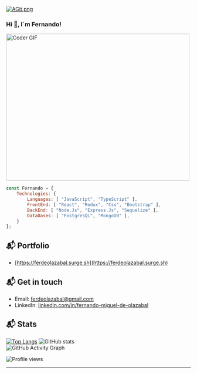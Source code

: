 [![AGit.png](https://i.postimg.cc/fbcRDBDy/fertest.png)](https://postimg.cc/d70Y9R7c)

### Hi 👋,  I´m Fernando!


<img src="https://media.giphy.com/media/SWoSkN6DxTszqIKEqv/giphy.gif" alt="Coder GIF" width="500" height="400">


```javascript
const Fernando = {
    Technologies: {
        Languages: [ "JavaScript", "TypeScript" ],
        FrontEnd: [ "React", "Redux", "Css", "Bootstrap" ],
        BackEnd: [ "Node.Js", "Express.Js", "Sequelize" ],
        DataDases: [ "PostgreSQL", "MongoDB" ],
    }
};
```
## 📬 Portfolio

- [https://ferdeolazabal.surge.sh](https://ferdeolazabal.surge.sh)

## 📬 Get in touch
- Email: ferdeolazabal@gmail.com
- LinkedIn: [linkedin.com/in/fernando-miguel-de-olazabal](https://www.linkedin.com/in/fernando-miguel-de-olazabal/)


## 📬 Stats

[![Top Langs](https://github-readme-stats.vercel.app/api/top-langs/?username=ferdeolazabal)](https://github.com/anuraghazra/github-readme-stats)
![GitHub stats](https://github-readme-stats.vercel.app/api?username=ferdeolazabal&show_icons=true)  
![GitHub Activity Graph](https://activity-graph.herokuapp.com/graph?username=ferdeolazabal)


![Profile views](https://gpvc.arturio.dev/ferdeolazabal) 

---
